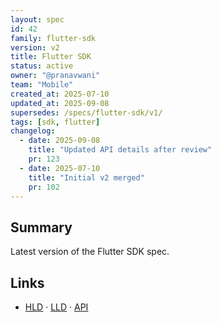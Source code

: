 ```yaml
---
layout: spec
id: 42
family: flutter-sdk
version: v2
title: Flutter SDK
status: active
owner: "@pranavwani"
team: "Mobile"
created_at: 2025-07-10
updated_at: 2025-09-08
supersedes: /specs/flutter-sdk/v1/
tags: [sdk, flutter]
changelog:
  - date: 2025-09-08
    title: "Updated API details after review"
    pr: 123
  - date: 2025-07-10
    title: "Initial v2 merged"
    pr: 102
---
```

## Summary
Latest version of the Flutter SDK spec.
## Links
- [HLD](./hld.md) · [LLD](./lld.md) · [API](./api.md)
